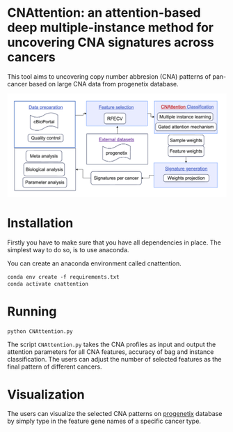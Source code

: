 # CNAttention: an attention-based deep multiple-instance method for uncovering CNA signatures across cancers

This tool aims to uncovering copy number abbresion (CNA) patterns of pan-cancer based on large CNA data from progenetix database.

![pipeline_diagram](https://github.com/ziyingyang96/cnv-signature/blob/main/workflow.png)


# Installation
Firstly you have to make sure that you have all dependencies in place. The simplest way to do so, is to use anaconda.

You can create an anaconda environment called cnattention.

```    
conda env create -f requirements.txt
conda activate cnattention
```

# Running

`python CNAttention.py`

The script `CNAttention.py` takes the CNA profiles as input and output the attention parameters for all CNA features, accuracy of bag and instance classification. The users can adjust the number of selected features as the final pattern of different cancers.


# Visualization

The users can visualize the selected CNA patterns on [progenetix](https://progenetix.org/) database by simply type in the feature gene names of a specific cancer type.

